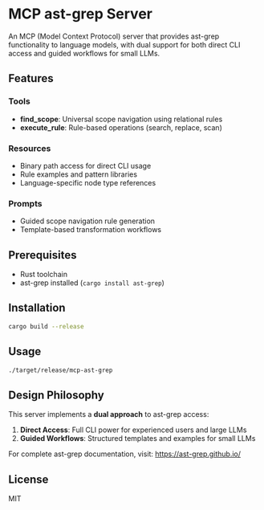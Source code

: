 # MCP ast-grep Server

An MCP (Model Context Protocol) server that provides ast-grep functionality to language models, with dual support for both direct CLI access and guided workflows for small LLMs.

## Features

### Tools
- **find_scope**: Universal scope navigation using relational rules
- **execute_rule**: Rule-based operations (search, replace, scan)

### Resources  
- Binary path access for direct CLI usage
- Rule examples and pattern libraries
- Language-specific node type references

### Prompts
- Guided scope navigation rule generation
- Template-based transformation workflows

## Prerequisites

- Rust toolchain
- ast-grep installed (`cargo install ast-grep`)

## Installation

```bash
cargo build --release
```

## Usage

```bash
./target/release/mcp-ast-grep
```

## Design Philosophy

This server implements a **dual approach** to ast-grep access:

1. **Direct Access**: Full CLI power for experienced users and large LLMs
2. **Guided Workflows**: Structured templates and examples for small LLMs

For complete ast-grep documentation, visit: https://ast-grep.github.io/

## License

MIT